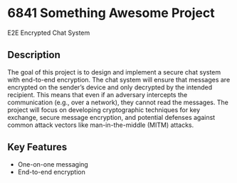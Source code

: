 # 6841 Something Awesome Project
E2E Encrypted Chat System

## Description
The goal of this project is to design and implement a secure chat system with end-to-end encryption. The chat system will ensure that messages are encrypted on the sender’s device and only decrypted by the intended recipient. This means that even if an adversary intercepts the communication (e.g., over a network), they cannot read the messages. The project will focus on developing cryptographic techniques for key exchange, secure message encryption, and potential defenses against common attack vectors like man-in-the-middle (MITM) attacks.

## Key Features 
- One-on-one messaging 
- End-to-end encryption
